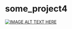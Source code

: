 # some_project4

[![IMAGE ALT TEXT HERE](https://img.youtube.com/vi/6_HETJ0zg5Y/0.jpg)](https://www.youtube.com/watch?v=6_HETJ0zg5Y)
